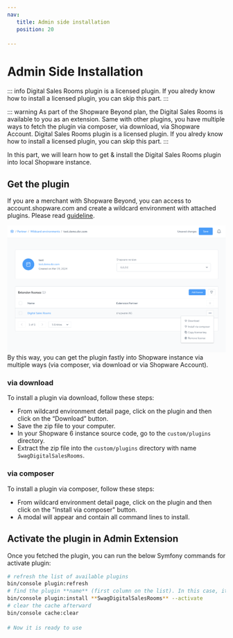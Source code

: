 ```yaml
---
nav:
   title: Admin side installation
   position: 20

---
```


# Admin Side Installation

::: info
Digital Sales Rooms plugin is a licensed plugin. If you alredy know how to install a licensed plugin, you can skip this part.
:::

::: warning
As part of the Shopware Beyond plan, the Digital Sales Rooms is available to you as an extension.
Same with other plugins, you have multiple ways to fetch the plugin via composer, via download, via Shopware Account.
Digital Sales Rooms plugin is a licensed plugin. If you alredy know how to install a licensed plugin, you can skip this part.
:::


In this part, we will learn how to get & install the Digital Sales Rooms plugin into local Shopware instance.

## Get the plugin

If you are a merchant with Shopware Beyond, you can access to account.shopware.com and create a wildcard environment with attached plugins. Please read [guideline](https://docs.shopware.com/en/account-en/extension-partner/wildcard-environments).

![ ](../../../assets/products-digitalSalesRooms-wildcard.png)
By this way, you can get the plugin fastly into Shopware instance via multiple ways (via composer, via download or via Shopware Account).

### via download
To install a plugin via download, follow these steps:

- From wildcard environment detail page, click on the plugin and then click on the “Download” button.
- Save the zip file to your computer.
- In your Shopware 6 instance source code, go to the `custom/plugins` directory.
- Extract the zip file into the `custom/plugins` directory with name `SwagDigitalSalesRooms`.

### via composer
To install a plugin via composer, follow these steps:

- From wildcard environment detail page, click on the plugin and then click on the "Install via composer" button.
- A modal will appear and contain all command lines to install.

## Activate the plugin in Admin Extension

Once you fetched the plugin, you can run the below Symfony commands for activate plugin:

```bash
# refresh the list of available plugins
bin/console plugin:refresh
# find the plugin **name** (first column on the list). In this case, it is "**SwagDigitalSalesRooms"**
bin/console plugin:install **SwagDigitalSalesRooms** --activate
# clear the cache afterward
bin/console cache:clear

# Now it is ready to use
```
